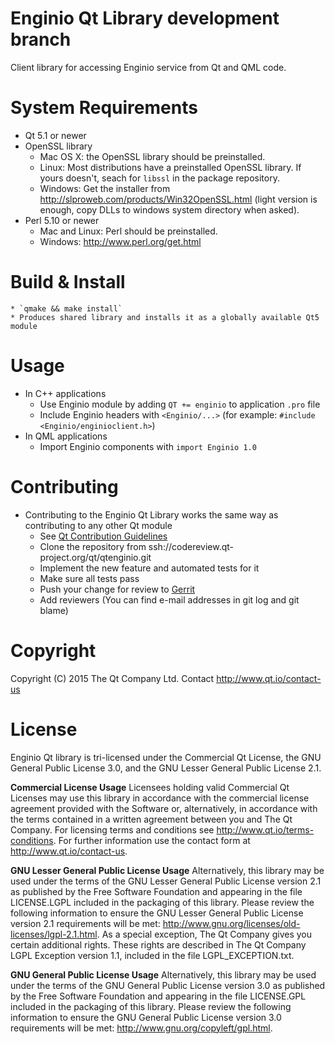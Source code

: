 # Enginio Qt Library development branch
Client library for accessing Enginio service from Qt and QML code.

# System Requirements
* Qt 5.1 or newer
* OpenSSL library
  * Mac OS X: the OpenSSL library should be preinstalled.
  * Linux: Most distributions have a preinstalled OpenSSL library. If yours doesn't, seach for `libssl` in the package repository.
  * Windows: Get the installer from http://slproweb.com/products/Win32OpenSSL.html (light version is enough, copy DLLs to windows system directory when asked).
* Perl 5.10 or newer
  * Mac and Linux: Perl should be preinstalled.
  * Windows: http://www.perl.org/get.html

# Build & Install
    * `qmake && make install`
    * Produces shared library and installs it as a globally available Qt5 module

# Usage
* In C++ applications
    * Use Enginio module by adding `QT += enginio` to application `.pro` file
    * Include Enginio headers with `<Enginio/...>` (for example: `#include <Enginio/enginioclient.h>`)
* In QML applications
    * Import Enginio components with `import Enginio 1.0`

# Contributing
* Contributing to the Enginio Qt Library works the same way as contributing to any other Qt module
    * See [Qt Contribution Guidelines](http://wiki.qt.io/?title=Qt_Contribution_Guidelines)
    * Clone the repository from ssh://codereview.qt-project.org/qt/qtenginio.git
    * Implement the new feature and automated tests for it
    * Make sure all tests pass
    * Push your change for review to [Gerrit](http://wiki.qt.io/?title=Gerrit_Introduction)
    * Add reviewers (You can find e-mail addresses in git log and git blame)

# Copyright
Copyright (C) 2015 The Qt Company Ltd.
Contact http://www.qt.io/contact-us


# License
Enginio Qt library is tri-licensed under the Commercial Qt License, the GNU General Public License 3.0, and the GNU Lesser General Public License 2.1.

**Commercial License Usage**
Licensees holding valid Commercial Qt Licenses may use this library in accordance with the commercial license agreement provided with the Software or, alternatively, in accordance with the terms contained in a written agreement between you and The Qt Company. For licensing terms and conditions see http://www.qt.io/terms-conditions. For further information use the contact form at http://www.qt.io/contact-us.

**GNU Lesser General Public License Usage**
Alternatively, this library may be used under the terms of the GNU Lesser General Public License version 2.1 as published by the Free Software Foundation and appearing in the file LICENSE.LGPL included in the packaging of this library. Please review the following information to ensure the GNU Lesser General Public License version 2.1 requirements will be met: http://www.gnu.org/licenses/old-licenses/lgpl-2.1.html. As a special exception, The Qt Company gives you certain additional rights. These rights are described in The Qt Company LGPL Exception version 1.1, included in the file LGPL_EXCEPTION.txt.

**GNU General Public License Usage**
Alternatively, this library may be used under the terms of the GNU General Public License version 3.0 as published by the Free Software Foundation and appearing in the file LICENSE.GPL included in the packaging of this library. Please review the following information to ensure the GNU General Public License version 3.0 requirements will be met: http://www.gnu.org/copyleft/gpl.html.
